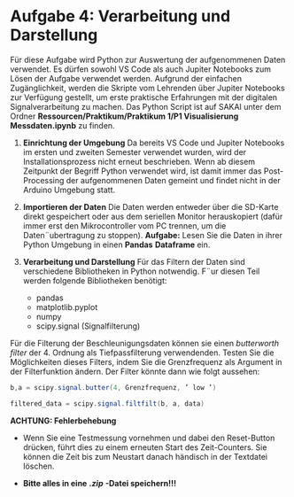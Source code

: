 # **Aufgabe 4: Verarbeitung und Darstellung**

Für diese Aufgabe wird Python zur Auswertung der aufgenommenen Daten verwendet. Es dürfen sowohl VS Code als auch Jupiter Notebooks zum Lösen der
Aufgabe verwendet werden. Aufgrund der einfachen Zugänglichkeit, werden die
Skripte vom Lehrenden über Jupiter Notebooks zur Verfügung gestellt, um erste
praktische Erfahrungen mit der digitalen Signalverarbeitung zu machen. Das Python Script ist auf SAKAI unter dem Ordner **Ressourcen/Praktikum/Praktikum 1/P1 Visualisierung Messdaten.ipynb** zu finden.

1. **Einrichtung der Umgebung**
Da bereits VS Code und Jupiter Notebooks im ersten und zweiten Semester verwendet wurden, wird der Installationsprozess nicht erneut beschrieben.
Wenn ab diesem Zeitpunkt der Begriff Python verwendet wird, ist damit
immer das Post-Processing der aufgenommenen Daten gemeint und findet
nicht in der Arduino Umgebung statt.

2. **Importieren der Daten**
Die Daten werden entweder über die SD-Karte direkt gespeichert oder aus
dem seriellen Monitor herauskopiert (dafür immer erst den Mikrocontroller
vom PC trennen, um die Daten¨ubertragung zu stoppen).
**Aufgabe:** Lesen Sie die Daten in ihrer Python Umgebung in einen **Pandas**
**Dataframe** ein.

3. **Verarbeitung und Darstellung**
Für das Filtern der Daten sind verschiedene Bibliotheken in Python notwendig. F¨ur diesen Teil werden folgende Bibliotheken benötigt:

   - pandas
    - matplotlib.pyplot
    - numpy
    - scipy.signal (Signalfilterung)

Für die Filterung der Beschleunigungsdaten können sie einen *butterworth*
*filter* der 4. Ordnung als Tiefpassfilterung verwendenden. Testen Sie die
Möglichkeiten dieses Filters, indem Sie die Grenzfrequenz als Argument in
der Filterfunktion ändern. Der Filter könnte dann wie folgt aussehen:

````java
b,a = scipy.signal.butter(4, Grenzfrequenz, ’ low ’)

filtered_data = scipy.signal.filtfilt(b, a, data)
````

**ACHTUNG: Fehlerbehebung**

  - Wenn Sie eine Testmessung vornehmen und dabei den Reset-Button
drücken, führt dies zu einem erneuten Start des Zeit-Counters. Sie
können die Zeit bis zum Neustart danach händisch in der Textdatei löschen.



  - **Bitte alles in eine** ***.zip*** **-Datei speichern!!!**


